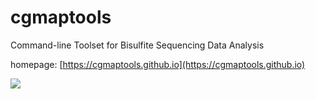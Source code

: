 # cgmaptools
Command-line Toolset for Bisulfite Sequencing Data Analysis

homepage: [https://cgmaptools.github.io](https://cgmaptools.github.io)

![](https://cgmaptools.github.io/cgmaptools_documentation/cgmaptools_schematicDiagram.png)

